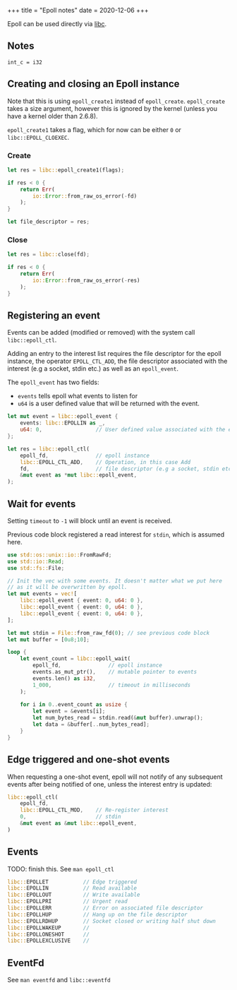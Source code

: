 +++
title = "Epoll notes"
date = 2020-12-06
+++

Epoll can be used directly via [libc](https://crates.io/crates/libc).

## Notes

`int_c = i32`

## Creating and closing an Epoll instance

Note that this is using `epoll_create1` instead of `epoll_create`.
`epoll_create` takes a size argument, however this is ignored by the kernel
(unless you have a kernel older than 2.6.8).

`epoll_create1` takes a flag, which for now can be either `0` or
`libc::EPOLL_CLOEXEC`.


### Create
```rust
let res = libc::epoll_create1(flags);

if res < 0 {
    return Err(
        io::Error::from_raw_os_error(-fd)
    );
}

let file_descriptor = res;
```

### Close
```rust
let res = libc::close(fd);

if res < 0 {
    return Err(
        io::Error::from_raw_os_error(-res)
    );
}
```

## Registering an event

Events can be added (modified or removed) with the system call
`libc::epoll_ctl`.

Adding an entry to the interest list requires the file descriptor for the epoll
instance, the operator `EPOLL_CTL_ADD`, the file descriptor associated with the
interest (e.g a socket, stdin etc.) as well as an `epoll_event`.

The `epoll_event` has two fields: 
* `events` tells epoll what events to listen for
* `u64` is a user defined value that will be returned with the event.

```rust
let mut event = libc::epoll_event {
    events: libc::EPOLLIN as _,
    u64: 0,                 // User defined value associated with the entry
};

let res = libc::epoll_ctl(
    epoll_fd,               // epoll instance
    libc::EPOLL_CTL_ADD,    // Operation, in this case Add
    fd,                     // file descriptor (e.g a socket, stdin etc.)
    &mut event as *mut libc::epoll_event,
);
```

## Wait for events

Setting `timeout` to `-1` will block until an event is received. 

Previous code block registered a read interest for `stdin`, which is assumed
here.

```rust
use std::os::unix::io::FromRawFd;
use std::io::Read;
use std::fs::File;

// Init the vec with some events. It doesn't matter what we put here
// as it will be overwritten by epoll.
let mut events = vec![
    libc::epoll_event { event: 0, u64: 0 },
    libc::epoll_event { event: 0, u64: 0 },
    libc::epoll_event { event: 0, u64: 0 },
];

let mut stdin = File::from_raw_fd(0); // see previous code block
let mut buffer = [0u8;10];

loop {
    let event_count = libc::epoll_wait(
        epoll_fd,               // epoll instance
        events.as_mut_ptr(),    // mutable pointer to events
        events.len() as i32,
        1_000,                  // timeout in milliseconds
    );
    
    for i in 0..event_count as usize {
        let event = &events[i];
        let num_bytes_read = stdin.read(&mut buffer).unwrap();
        let data = &buffer[..num_bytes_read];
    }
}
```

## Edge triggered and one-shot events

When requesting a one-shot event, epoll will not notify of any subsequent
events after being notified of one, unless the interest entry is updated:

```rust
libc::epoll_ctl(
    epoll_fd,
    libc::EPOLL_CTL_MOD,    // Re-register interest
    0,                      // stdin
    &mut event as &mut libc::epoll_event,
)
```

## Events

TODO: finish this. 
See `man epoll_ctl`

```rust
libc::EPOLLET           // Edge triggered
libc::EPOLLIN           // Read available
libc::EPOLLOUT          // Write available
libc::EPOLLPRI          // Urgent read
libc::EPOLLERR          // Error on associated file descriptor
libc::EPOLLHUP          // Hang up on the file descriptor
libc::EPOLLRDHUP        // Socket closed or writing half shut down
libc::EPOLLWAKEUP       // 
libc::EPOLLONESHOT      // 
libc::EPOLLEXCLUSIVE    // 
```

## EventFd
See `man eventfd` and `libc::eventfd`
